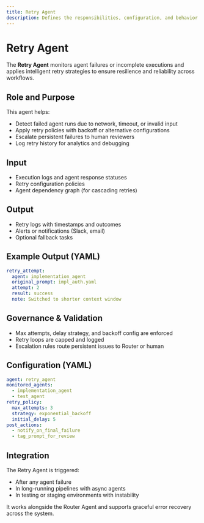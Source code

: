 ```yaml
---
title: Retry Agent
description: Defines the responsibilities, configuration, and behavior of the Retry Agent in HUG AI.
---
```


# Retry Agent

The **Retry Agent** monitors agent failures or incomplete executions and applies intelligent retry strategies to ensure resilience and reliability across workflows.

## Role and Purpose

This agent helps:

- Detect failed agent runs due to network, timeout, or invalid input
- Apply retry policies with backoff or alternative configurations
- Escalate persistent failures to human reviewers
- Log retry history for analytics and debugging

## Input

- Execution logs and agent response statuses
- Retry configuration policies
- Agent dependency graph (for cascading retries)

## Output

- Retry logs with timestamps and outcomes
- Alerts or notifications (Slack, email)
- Optional fallback tasks

## Example Output (YAML)

```yaml
retry_attempt:
  agent: implementation_agent
  original_prompt: impl_auth.yaml
  attempt: 2
  result: success
  note: Switched to shorter context window
```

## Governance & Validation

- Max attempts, delay strategy, and backoff config are enforced
- Retry loops are capped and logged
- Escalation rules route persistent issues to Router or human

## Configuration (YAML)

```yaml
agent: retry_agent
monitored_agents:
  - implementation_agent
  - test_agent
retry_policy:
  max_attempts: 3
  strategy: exponential_backoff
  initial_delay: 5
post_actions:
  - notify_on_final_failure
  - tag_prompt_for_review
```

## Integration

The Retry Agent is triggered:

- After any agent failure
- In long-running pipelines with async agents
- In testing or staging environments with instability

It works alongside the Router Agent and supports graceful error recovery across the system.
